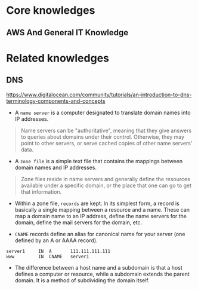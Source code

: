 # Core knowledges
## AWS And General IT Knowledge


# Related knowledges
## DNS
https://www.digitalocean.com/community/tutorials/an-introduction-to-dns-terminology-components-and-concepts


* A `name server` is a computer designated to translate domain names into IP addresses. 

> Name servers can be "authoritative", meaning that they give answers to queries about domains under their control. Otherwise, they may point to other servers, or serve cached copies of other name servers' data.

* A `zone file` is a simple text file that contains the mappings between domain names and IP addresses. 

> Zone files reside in name servers and generally define the resources available under a specific domain, or the place that one can go to get that information.

*  Within a zone file, `records` are kept. In its simplest form, a record is basically a single mapping between a resource and a name. These can map a domain name to an IP address, define the name servers for the domain, define the mail servers for the domain, etc.

* `CNAME` records define an alias for canonical name for your server (one defined by an A or AAAA record).

```
server1     IN  A       111.111.111.111
www         IN  CNAME   server1
```


* The difference between a host name and a subdomain is that a host defines a computer or resource, while a subdomain extends the parent domain. It is a method of subdividing the domain itself.